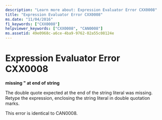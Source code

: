 ```yaml
---
description: "Learn more about: Expression Evaluator Error CXX0008"
title: "Expression Evaluator Error CXX0008"
ms.date: "11/04/2016"
f1_keywords: ["CXX0008"]
helpviewer_keywords: ["CXX0008", "CAN0008"]
ms.assetid: 49e0968c-a6ce-4ba9-9762-02a55c08124e
---
```

# Expression Evaluator Error CXX0008

**missing " at end of string**

The double quote expected at the end of the string literal was missing. Retype the expression, enclosing the string literal in double quotation marks.

This error is identical to CAN0008.
